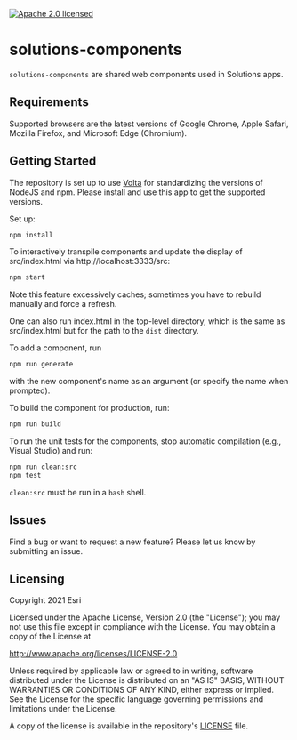 [![Apache 2.0 licensed][license-img]][license-url]

[license-img]: https://img.shields.io/badge/license-Apache%202.0-blue.svg
[license-url]: #license

# solutions-components

`solutions-components` are shared web components used in Solutions apps.

## Requirements

Supported browsers are the latest versions of Google Chrome, Apple Safari, Mozilla Firefox, and Microsoft Edge (Chromium).

## Getting Started

The repository is set up to use [Volta](https://docs.volta.sh/guide/getting-started) for standardizing the versions of NodeJS and npm. Please install and use this app to get the supported versions.

Set up:

```bash
npm install
```

To interactively transpile components and update the display of src/index.html via http://localhost:3333/src:

```bash
npm start
```
Note this feature excessively caches; sometimes you have to rebuild manually and force a refresh.

One can also run index.html in the top-level directory, which is the same as src/index.html but for the path to the `dist` directory.

To add a component, run
```bash
npm run generate
```
with the new component's name as an argument (or specify the name when prompted).

To build the component for production, run:

```bash
npm run build
```

To run the unit tests for the components, stop automatic compilation (e.g., Visual Studio) and run:

```bash
npm run clean:src
npm test
```
`clean:src` must be run in a `bash` shell.

## Issues

Find a bug or want to request a new feature?  Please let us know by submitting an issue.

## Licensing

Copyright 2021 Esri

Licensed under the Apache License, Version 2.0 (the "License"); you may not use this file except in compliance with the License. You may obtain a copy of the License at

   http://www.apache.org/licenses/LICENSE-2.0

Unless required by applicable law or agreed to in writing, software distributed under the License is distributed on an "AS IS" BASIS, WITHOUT WARRANTIES OR CONDITIONS OF ANY KIND, either express or implied. See the License for the specific language governing permissions and limitations under the License.

A copy of the license is available in the repository's [LICENSE](./LICENSE) file.
